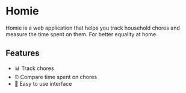 # Homie 

Homie is a web application that helps you track household chores and measure the time spent on them. For better equality at home.

## Features
- 📊 Track chores 
- ⏰ Compare time spent on chores
- 🌟 Easy to use interface 
